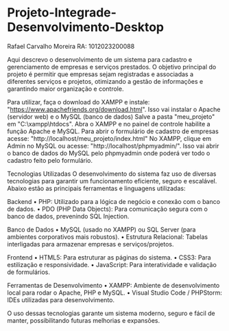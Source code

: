 # Projeto-Integrade-Desenvolvimento-Desktop
Rafael Carvalho Moreira
RA: 1012023200088

Aqui descrevo o desenvolvimento de um sistema para cadastro e gerenciamento de empresas e serviços prestados.
O objetivo principal do projeto é permitir que empresas sejam registradas e associadas a diferentes serviços e projetos, 
otimizando a gestão de informações e garantindo maior organização e controle.

Para utilizar, faça o download do XAMPP e instale: "https://www.apachefriends.org/download.html".	Isso vai instalar o Apache (servidor web) e o MySQL (banco de dados)
Salve a pasta "meu_projeto" em "C:\xampp\htdocs".
Abra o XAMPP e no painel de controle habilite a função Apache e MySQL.
Para abrir o formulário de cadastro de empresas acesse: "http://localhost/meu_projeto/index.html" 
No XAMPP, clique em Admin no MySQL ou acesse: "http://localhost/phpmyadmin/". Isso vai abrir o banco de dados do MySQL pelo phpmyadmin onde poderá ver todo o cadastro feito pelo formulário.


Tecnologias Utilizadas
O desenvolvimento do sistema faz uso de diversas tecnologias para garantir um funcionamento eficiente, seguro e escalável. 
Abaixo estão as principais ferramentas e linguagens utilizadas:

Backend
•	PHP: Utilizado para a lógica de negócio e conexão com o banco de dados.
•	PDO (PHP Data Objects): Para comunicação segura com o banco de dados, prevenindo SQL Injection.

Banco de Dados
•	MySQL (usado no XAMPP) ou SQL Server (para ambientes corporativos mais robustos).
•	Estrutura Relacional: Tabelas interligadas para armazenar empresas e serviços/projetos.

Frontend
•	HTML5: Para estruturar as páginas do sistema.
•	CSS3: Para estilização e responsividade.
•	JavaScript: Para interatividade e validação de formulários.

Ferramentas de Desenvolvimento
•	XAMPP: Ambiente de desenvolvimento local para rodar o Apache, PHP e MySQL.
•	Visual Studio Code / PHPStorm: IDEs utilizadas para desenvolvimento.

O uso dessas tecnologias garante um sistema moderno, seguro e fácil de manter, possibilitando futuras melhorias e expansões.

